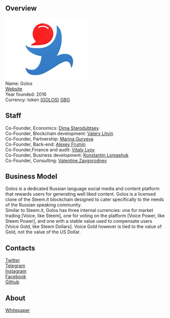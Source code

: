 ## Overview
![ logo](../projects/logo/golos.jpg)  
Name: Golos  
[Website](https://golos.io/)   
Year founded: 2016  
Currency: token [(GOLOS)](https://coinmarketcap.com/currencies/golos/)	[GBG](https://coinmarketcap.com/currencies/golos-gold/)  
## Staff 
Co-Founder, Economics: [Dima Starodubtsev](../people/dima_starodubtsev.md)   
Co-Founder, Blockchain development:  [Valery Litvin](../people/valery_litvin.md)   
Co-Founder, Partnership:  [Marina Guryeva](../people/marina_guryeva.md)   
Co-Founder, Back-end:  [Alexey Frumin](../people/alexey_frumin.md)  
Co-Founder,Finance and audit: [Vitaly Lvov](../people/vitaly_lvov.md)  
Co-Founder, Business development: [Konstantin Lomashuk](../people/.md)  
Co-Founder, Consulting: [Valentine Zavgorodnev](../people/.md)  
 
## Business Model
Golos is a dedicated Russian language social media and content platform that rewards users for generating well liked content. Golos is a licensed clone of the Steem.it blockchain designed to cater specifically to the needs of the Russian speaking community.  
Similar to Steem.it, Golos has three internal currencies: one for market trading [Voice, like Steem], one for voting on the platform [Voice Power, like Steem Power], and one with a stable value used to compensate users [Voice Gold, like Steem Dollars]. Voice Gold however is tied to the value of Gold, not the value of the US Dollar.
## Contacts   
[Twitter](https://twitter.com/@goloschain)   
[Telegram](https://t.me/golos_io)   
[Instagram](https://instagram.com/golos_io/)   
[Facebook](https://facebook.com/www.golos.io/)  
[Github](https://github.com/GolosChain)  
  
## About 
[Whitepaper](https://golos.io/ru--golos/@golos/golos-russkoyazychnaya-socialno-mediinaya-blokchein-platforma)
